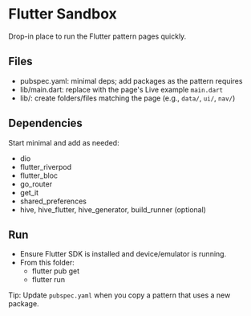 # Flutter Sandbox

Drop-in place to run the Flutter pattern pages quickly.

## Files

- pubspec.yaml: minimal deps; add packages as the pattern requires
- lib/main.dart: replace with the page's Live example `main.dart`
- lib/: create folders/files matching the page (e.g., `data/`, `ui/`, `nav/`)

## Dependencies

Start minimal and add as needed:

- dio
- flutter_riverpod
- flutter_bloc
- go_router
- get_it
- shared_preferences
- hive, hive_flutter, hive_generator, build_runner (optional)

## Run

- Ensure Flutter SDK is installed and device/emulator is running.
- From this folder:
  - flutter pub get
  - flutter run

Tip: Update `pubspec.yaml` when you copy a pattern that uses a new package.
